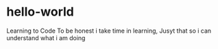 # hello-world
Learning to Code
To be honest i take time in learning, Jusyt that so i can understand what i am doing
